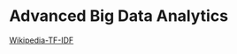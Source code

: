 # Advanced Big Data Analytics

[Wikipedia-TF-IDF](https://github.com/bahuljain/Adv-Big-Data-Analytics/tree/master/Wikipedia-TF-IDF)
